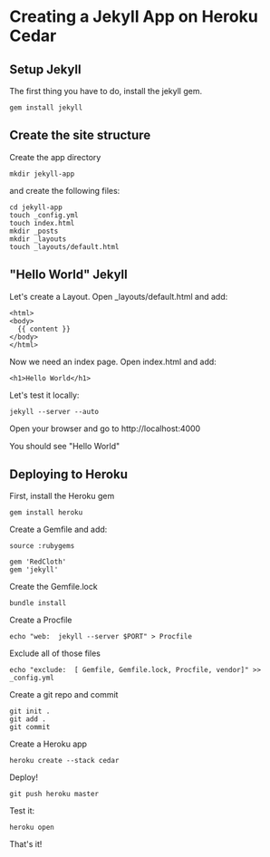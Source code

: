 Creating a Jekyll App on Heroku Cedar
===

Setup Jekyll
---

The first thing you have to do, install the jekyll gem.

    gem install jekyll

Create the site structure
---

Create the app directory

    mkdir jekyll-app

and create the following files:

    cd jekyll-app
    touch _config.yml
    touch index.html
    mkdir _posts
    mkdir _layouts
    touch _layouts/default.html

"Hello World" Jekyll
---

Let's create a Layout. Open _layouts/default.html and add:

    <html>
    <body>
      {{ content }}
    </body>
    </html>

Now we need an index page. Open index.html and add:

    <h1>Hello World</h1>

Let's test it locally:

    jekyll --server --auto

Open your browser and go to http://localhost:4000

You should see "Hello World"

Deploying to Heroku
---

First, install the Heroku gem

    gem install heroku

Create a Gemfile and add:

    source :rubygems
    
    gem 'RedCloth'
    gem 'jekyll'

Create the Gemfile.lock

    bundle install

Create a Procfile

    echo "web:	jekyll --server $PORT" > Procfile

Exclude all of those files

    echo "exclude:  [ Gemfile, Gemfile.lock, Procfile, vendor]" >> _config.yml

Create a git repo and commit

    git init .
    git add .
    git commit

Create a Heroku app

    heroku create --stack cedar

Deploy!

    git push heroku master

Test it:

    heroku open

That's it!